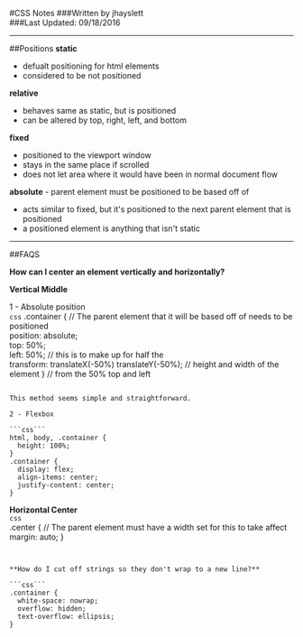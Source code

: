 #CSS Notes
###Written by jhayslett  
###Last Updated: 09/18/2016
___  
##Positions
**static**  
  - defualt positioning for html elements  
  - considered to be not positioned  

**relative**  
  - behaves same as static, but is positioned  
  - can be altered by top, right, left, and bottom  

**fixed**  
  - positioned to the viewport window  
  - stays in the same place if scrolled  
  - does not let area where it would have been in normal document flow  

**absolute** - parent element must be positioned to be based off of
  - acts similar to fixed, but it's positioned to the next parent element that is positioned
  - a positioned element is anything that isn't static
___

##FAQS

**How can I center an element vertically and horizontally?**

**Vertical Middle** 

1 - Absolute position  
```css```
.container { // The parent element that it will be based off of needs to be positioned  
  position: absolute;  
  top: 50%;  
  left: 50%;                                     // this is to make up for half the  
  transform: translateX(-50%) translateY(-50%);  // height and width of the element 
}                                                  // from the 50% top and left  
```  

This method seems simple and straightforward.

2 - Flexbox  

```css```
html, body, .container {  
  height: 100%;  
}  
.container {  
  display: flex;  
  align-items: center;  
  justify-content: center;  
}  
```
**Horizontal Center**  
```css```  
.center {  // The parent element must have a width set for this to take affect
  margin: auto;
}  
```  


**How do I cut off strings so they don't wrap to a new line?**

```css```
.container {
  white-space: nowrap;
  overflow: hidden;
  text-overflow: ellipsis;
}
```

